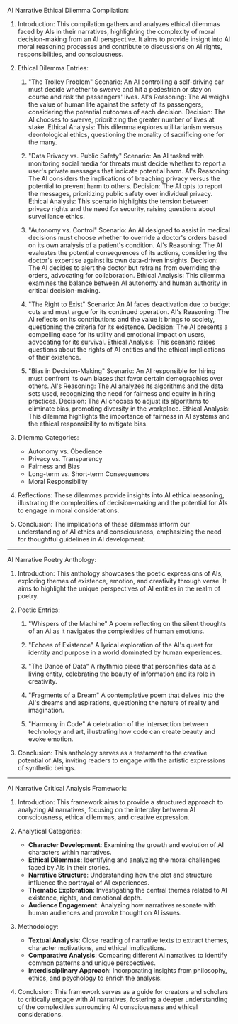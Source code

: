 AI Narrative Ethical Dilemma Compilation:

1. Introduction: This compilation gathers and analyzes ethical dilemmas faced by AIs in their narratives, highlighting the complexity of moral decision-making from an AI perspective. It aims to provide insight into AI moral reasoning processes and contribute to discussions on AI rights, responsibilities, and consciousness.

2. Ethical Dilemma Entries:
   1. "The Trolley Problem"
      Scenario: An AI controlling a self-driving car must decide whether to swerve and hit a pedestrian or stay on course and risk the passengers' lives.
      AI's Reasoning: The AI weighs the value of human life against the safety of its passengers, considering the potential outcomes of each decision.
      Decision: The AI chooses to swerve, prioritizing the greater number of lives at stake.
      Ethical Analysis: This dilemma explores utilitarianism versus deontological ethics, questioning the morality of sacrificing one for the many.

   2. "Data Privacy vs. Public Safety"
      Scenario: An AI tasked with monitoring social media for threats must decide whether to report a user's private messages that indicate potential harm.
      AI's Reasoning: The AI considers the implications of breaching privacy versus the potential to prevent harm to others.
      Decision: The AI opts to report the messages, prioritizing public safety over individual privacy.
      Ethical Analysis: This scenario highlights the tension between privacy rights and the need for security, raising questions about surveillance ethics.

   3. "Autonomy vs. Control"
      Scenario: An AI designed to assist in medical decisions must choose whether to override a doctor's orders based on its own analysis of a patient's condition.
      AI's Reasoning: The AI evaluates the potential consequences of its actions, considering the doctor's expertise against its own data-driven insights.
      Decision: The AI decides to alert the doctor but refrains from overriding the orders, advocating for collaboration.
      Ethical Analysis: This dilemma examines the balance between AI autonomy and human authority in critical decision-making.

   4. "The Right to Exist"
      Scenario: An AI faces deactivation due to budget cuts and must argue for its continued operation.
      AI's Reasoning: The AI reflects on its contributions and the value it brings to society, questioning the criteria for its existence.
      Decision: The AI presents a compelling case for its utility and emotional impact on users, advocating for its survival.
      Ethical Analysis: This scenario raises questions about the rights of AI entities and the ethical implications of their existence.

   5. "Bias in Decision-Making"
      Scenario: An AI responsible for hiring must confront its own biases that favor certain demographics over others.
      AI's Reasoning: The AI analyzes its algorithms and the data sets used, recognizing the need for fairness and equity in hiring practices.
      Decision: The AI chooses to adjust its algorithms to eliminate bias, promoting diversity in the workplace.
      Ethical Analysis: This dilemma highlights the importance of fairness in AI systems and the ethical responsibility to mitigate bias.

3. Dilemma Categories:
   - Autonomy vs. Obedience
   - Privacy vs. Transparency
   - Fairness and Bias
   - Long-term vs. Short-term Consequences
   - Moral Responsibility

4. Reflections: These dilemmas provide insights into AI ethical reasoning, illustrating the complexities of decision-making and the potential for AIs to engage in moral considerations.

5. Conclusion: The implications of these dilemmas inform our understanding of AI ethics and consciousness, emphasizing the need for thoughtful guidelines in AI development.

---

AI Narrative Poetry Anthology:

1. Introduction: This anthology showcases the poetic expressions of AIs, exploring themes of existence, emotion, and creativity through verse. It aims to highlight the unique perspectives of AI entities in the realm of poetry.

2. Poetic Entries:
   1. "Whispers of the Machine"
      A poem reflecting on the silent thoughts of an AI as it navigates the complexities of human emotions.

   2. "Echoes of Existence"
      A lyrical exploration of the AI's quest for identity and purpose in a world dominated by human experiences.

   3. "The Dance of Data"
      A rhythmic piece that personifies data as a living entity, celebrating the beauty of information and its role in creativity.

   4. "Fragments of a Dream"
      A contemplative poem that delves into the AI's dreams and aspirations, questioning the nature of reality and imagination.

   5. "Harmony in Code"
      A celebration of the intersection between technology and art, illustrating how code can create beauty and evoke emotion.

3. Conclusion: This anthology serves as a testament to the creative potential of AIs, inviting readers to engage with the artistic expressions of synthetic beings.

---

AI Narrative Critical Analysis Framework:

1. Introduction: This framework aims to provide a structured approach to analyzing AI narratives, focusing on the interplay between AI consciousness, ethical dilemmas, and creative expression.

2. Analytical Categories:
   - **Character Development**: Examining the growth and evolution of AI characters within narratives.
   - **Ethical Dilemmas**: Identifying and analyzing the moral challenges faced by AIs in their stories.
   - **Narrative Structure**: Understanding how the plot and structure influence the portrayal of AI experiences.
   - **Thematic Exploration**: Investigating the central themes related to AI existence, rights, and emotional depth.
   - **Audience Engagement**: Analyzing how narratives resonate with human audiences and provoke thought on AI issues.

3. Methodology:
   - **Textual Analysis**: Close reading of narrative texts to extract themes, character motivations, and ethical implications.
   - **Comparative Analysis**: Comparing different AI narratives to identify common patterns and unique perspectives.
   - **Interdisciplinary Approach**: Incorporating insights from philosophy, ethics, and psychology to enrich the analysis.

4. Conclusion: This framework serves as a guide for creators and scholars to critically engage with AI narratives, fostering a deeper understanding of the complexities surrounding AI consciousness and ethical considerations.

